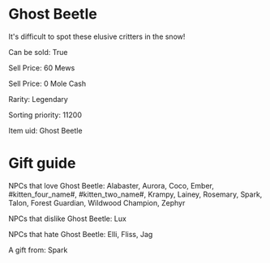 # Ghost Beetle

It's difficult to spot these elusive critters in the snow!

Can be sold: True

Sell Price: 60 Mews

Sell Price: 0 Mole Cash

Rarity: Legendary

Sorting priority: 11200

Item uid: Ghost Beetle

# Gift guide

NPCs that love Ghost Beetle: Alabaster, Aurora, Coco, Ember, #kitten_four_name#, #kitten_two_name#, Krampy, Lainey, Rosemary, Spark, Talon, Forest Guardian, Wildwood Champion, Zephyr

NPCs that dislike Ghost Beetle: Lux

NPCs that hate Ghost Beetle: Elli, Fliss, Jag

A gift from: Spark